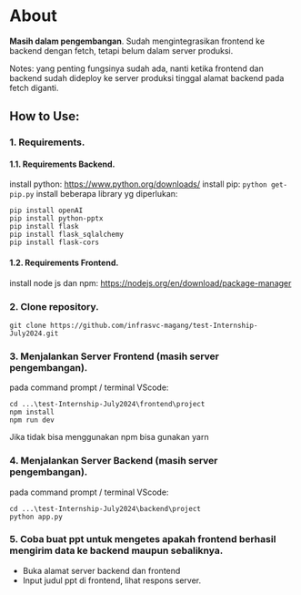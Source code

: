 # About

**Masih dalam pengembangan**. Sudah mengintegrasikan frontend ke backend dengan fetch, tetapi belum dalam server produksi.

Notes: yang penting fungsinya sudah ada, nanti ketika frontend dan backend sudah dideploy ke server produksi tinggal alamat backend pada fetch diganti.


## How to Use:


### 1. Requirements.

#### 1.1. Requirements Backend.
install python: https://www.python.org/downloads/
install pip: `python get-pip.py`
install beberapa library yg diperlukan:
```
pip install openAI
pip install python-pptx
pip install flask
pip install flask_sqlalchemy
pip install flask-cors
```

#### 1.2. Requirements Frontend.
install node js dan npm: https://nodejs.org/en/download/package-manager


### 2. Clone repository.
```
git clone https://github.com/infrasvc-magang/test-Internship-July2024.git
```

### 3. Menjalankan Server Frontend (masih server pengembangan).
pada command prompt / terminal VScode:
```
cd ...\test-Internship-July2024\frontend\project
npm install
npm run dev
```
Jika tidak bisa menggunakan npm bisa gunakan yarn

### 4. Menjalankan Server Backend (masih server pengembangan).
pada command prompt / terminal VScode:
```
cd ...\test-Internship-July2024\backend\project
python app.py
```

### 5. Coba buat ppt untuk mengetes apakah frontend berhasil mengirim data ke backend maupun sebaliknya.
- Buka alamat server backend dan frontend
- Input judul ppt di frontend, lihat respons server.

